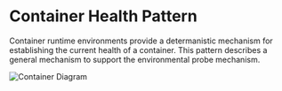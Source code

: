 # Container Health Pattern

Container runtime environments provide a determanistic mechanism for establishing the current health of a container.  This pattern describes a general mechanism to support the environmental probe mechanism.

![Container Diagram](//www.plantuml.com/plantuml/svg/fLH_Rzis4FrVd-8c38WDn5RSk3zQ34rRsMY6PLqGPzWVms3Gr5aYGf42IMKn77_t7ItJSjtPCpeZYCYxz-wzeuxwO1qphYvbz8DGNDOPma_fC4c7_Og2x_UZqrGhXq_kI9O9XUPWlgoqGdM8FreeLWf-A8kLr8kofKTdi9mihCFoUQmScie8YzFL9rshZ9b5Xqd1x3b8DaDv3iihjwXmTGvNZkKK_b4AzT2b6hTeh5RBwVZ9hVOuLnbQRkXfgRR3RxZ4tfm8hNhDZrQDgU-fIEJj8OQI_hSRNuvcpodZ1Jx_gu13NgZJh8VNiQyKulzFwQfLkaF9dD3A5g8AOgtUyfDO4MBviyhmgIFy_-VEtEYINfRJtwFtHJkqz0mAYlOGtnV20lsnzJu6Pa4DAEjv90Hy22YnV4THU0_hPjVL_ao7S2kPSh__UlDNft2kik-IfF8HciEUTPaKitukN57F-aBJhFO2FEbw_cTX7TnZIHI7ROMSme76TPdah7OiOybWnbwzUSaktxvy_Nf-oLvnzlO2NrpEXY_cWulB0LlN73yngeTsnr1jJ6vOMGgLzwMOOy9jmeUzOBHxl6RaX9C8yNREO2IOhmSzk4OcNH57qVPknQWUXT7ANyVuV9VbLqPBYIRkmXAYpMsOjbGUi3l41Xr1EtoTs3hcQkj1a_KAqWBvWz_FXKJ_F4jgQvAPKCcsPgzXzRZ7di58_wsiCqXjR26W7z683C5o8oeNTx-MBPfcgNpJzcco3Il8JeJA9G9lpc8Z17Dju7hyyUR-EXsdl_JtXPjlSRLfs2zFazxmWZQTw5pajS4CAYrK8_lmni861vNHC_n6tI3Bg9orNkOkR4vpOB11_wU5hSW14r8yOl1mG-lJBNZcIHO2SCV1AeAFMNPhT8N6qO3IG-ZCAmqkB06-pcOesU9GqXK6RQ7bXatvtVRMaZvp6nOy9FqcU5v_AzU6VMiYfxtAOGk5PjQyzLKKtQ7SdTdsqgHCIZBO0DhPsi5E5gN_zWLCEm77KE7yZe7QHWEwDKGBUWtxm21-0h9jvIYkDTV2CiqVq2ILpagcY11Dhd_xOtep_Zp-Ckfqem-eihgK_m00)
